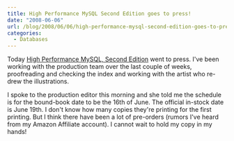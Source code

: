 ```yaml
---
title: High Performance MySQL Second Edition goes to press!
date: "2008-06-06"
url: /blog/2008/06/06/high-performance-mysql-second-edition-goes-to-press/
categories:
  - Databases
---
```

Today [High Performance MySQL, Second Edition][1] went to press. I've been working with the production team over the last couple of weeks, proofreading and checking the index and working with the artist who re-drew the illustrations.

I spoke to the production editor this morning and she told me the schedule is for the bound-book date to be the 16th of June. The official in-stock date is June 19th. I don't know how many copies they're printing for the first printing. But I think there have been a lot of pre-orders (rumors I've heard from my Amazon Affiliate account).
I cannot wait to hold my copy in my hands!

 [1]: http://www.amazon.com/gp/redirect.html%3FASIN=0596101716%26tag=xaprb-20%26lcode=xm2%26cID=2025%26ccmID=165953%26location=/o/ASIN/0596101716%253FSubscriptionId=1N9AHEAQ2F6SVD97BE02
